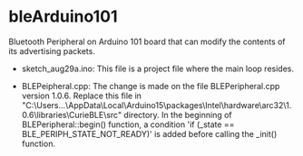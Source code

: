 # bleArduino101
Bluetooth Peripheral on Arduino 101 board that can modify the contents of its advertising packets.

- sketch_aug29a.ino: 
This file is a project file where the main loop resides.

- BLEPeipheral.cpp: 
The change is made on the file BLEPeripheral.cpp version 1.0.6.
Replace this file in "C:\Users\...\AppData\Local\Arduino15\packages\Intel\hardware\arc32\1.0.6\libraries\CurieBLE\src" directory.
In the beginning of BLEPeripheral::begin() function, a condition 'if (_state == BLE_PERIPH_STATE_NOT_READY)' is added before calling the  _init() function.
